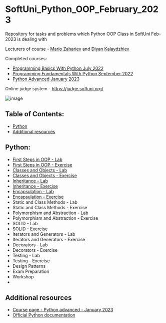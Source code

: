 # SoftUni_Python_OOP_February_2023
Repository for tasks and problems which Python OOP Class in SoftUni Feb-2023 is dealing with

Lecturers of course - [Mario Zahariev](https://github.com/zahariev-webbersof) and [Diyan Kalaydzhiev](https://github.com/DiyanKalaydzhiev23)



Completed courses:
- [Programming Basics With Python July 2022](https://github.com/KaloyanLevenov/programming_fundamentals_python_september_2022/tree/main/001_programming_basics_with_python_july_2022)
- [Programming Fundamentals With Python September 2022](https://github.com/KaloyanLevenov/programming_fundamentals_python_september_2022)
- [Python Advanced January 2023](https://github.com/KaloyanLevenov/python_advanced_SoftUni_Jan_2023)

Online judge system - https://judge.softuni.org/

![image](https://user-images.githubusercontent.com/68993494/185683680-bcfefe65-88fb-4192-b0b2-ff9130c39487.png)

## Table of Contents:

- [Python](#python)
- [Additional resources](#additional-resources)

## Python:

- [First Steps in OOP - Lab](https://github.com/KaloyanLevenov/python_OOP_SoftUni_Feb_2023/tree/main/01_first_steps_in_OOP_lab)
- [First Steps in OOP - Exercise](https://github.com/KaloyanLevenov/python_OOP_SoftUni_Feb_2023/tree/main/02_first_steps_in_OOP_exercise)
- [Classes and Objects - Lab](https://github.com/KaloyanLevenov/python_OOP_SoftUni_Feb_2023/tree/main/03_classes_and_objects_lab)
- [Classes and Objects - Exercise](https://github.com/KaloyanLevenov/python_OOP_SoftUni_Feb_2023/tree/main/04_classes_and_objects_exercise)
- [Inheritance - Lab](https://github.com/KaloyanLevenov/python_OOP_SoftUni_Feb_2023/tree/main/05_inheritance_lab)
- [Inheritance - Exercise](https://github.com/KaloyanLevenov/python_OOP_SoftUni_Feb_2023/tree/main/06_inheritance_exercise)
- [Encapsulation - Lab](https://github.com/KaloyanLevenov/python_OOP_SoftUni_Feb_2023/tree/main/07_encapsulation_lab)
- [Encapsulation - Exercise](https://github.com/KaloyanLevenov/python_OOP_SoftUni_Feb_2023/tree/main/08_encapsulation_exercise)
- Static and Class Methods - Lab
- Static and Class Methods - Exercise
- Polymorphism and Abstraction - Lab 
- Polymorphism and Abstraction - Exercise
- SOLID - Lab
- SOLID - Exercise
- Iterators and Generators - Lab
- Iterators and Generators - Exercise
- Decorators - Lab
- Decorators - Exercise
- Testing - Lab
- Testing - Exercise
- Design Patterns
- Exam Preparation
- Workshop
- 

## Additional resources

- [Course page - Python advanced - January 2023](https://softuni.bg/trainings/3963/python-advanced-january-2023)
- [Official Python documentation](https://docs.python.org/3/)
